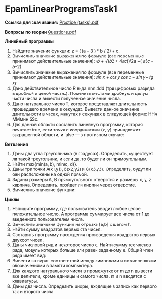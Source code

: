 # EpamLinearProgramsTask1
**Ссылка для скачивания:**
[Practice (tasks).pdf](https://github.com/AkylichAndrei/EpamLinearProgramsTask1/files/8647159/Practice.tasks.pdf)

**Вопросы по теории**
[Questions.pdf](https://github.com/AkylichAndrei/EpamLinearProgramsTask1/files/8662564/Questions.pdf)

**Линейный программы**
1. Найдите значение функции: z = ( (a – 3 ) * b / 2) + c.
2. Вычислить значение выражения по формуле (все переменные принимают действительные значения):
(𝑏 + √(𝑏2 + 4𝑎𝑐))/2𝑎 −( 𝑎3𝑐 - 𝑏−2)
3. Вычислить значение выражения по формуле (все переменные принимают действительные значения):
𝑠𝑖𝑛 𝑥 + 𝑐𝑜𝑠 𝑦
𝑐𝑜𝑠 𝑥 − 𝑠𝑖𝑛 𝑦
∗ 𝑡𝑔 𝑥𝑦
4. Дано действительное число R вида nnn.ddd (три цифровых разряда в дробной и целой частях). Поменять местами 
дробную и целую части числа и вывести полученное значение числа.
5. Дано натуральное число Т, которое представляет длительность прошедшего времени в секундах. Вывести 
данное значение длительности в часах, минутах и секундах в следующей форме:
ННч ММмин SSc.
6. Для данной области составить линейную программу, которая печатает true, если точка с координатами (х, у) 
принадлежит закрашенной области, и false — в противном случае: 
 
**Ветвления**
1. Даны два угла треугольника (в градусах). Определить, существует ли такой треугольник, и если да, то будет ли 
он прямоугольным.
2. Найти max{min(a, b), min(c, d)}.
3. Даны три точки А(х1,у1), В(х2,у2) и С(х3,у3). Определить, будут ли они расположены на одной прямой. 
4. Заданы размеры А, В прямоугольного отверстия и размеры х, у, z кирпича. Определить, пройдет ли кирпич через 
отверстие.
5. Вычислить значение функции:

**Циклы**
1. Напишите программу, где пользователь вводит любое целое положительное число. А программа суммирует 
все числа от 1 до введенного пользователем числа.
2. Вычислить значения функции на отрезке [а,b] c шагом h:
3. Найти сумму квадратов первых ста чисел.
4. Составить программу нахождения произведения квадратов первых двухсот чисел.
5. Даны числовой ряд и некоторое число е. Найти сумму тех членов ряда, модуль которых больше или равен 
заданному е. Общий член ряда имеет вид:
6. Вывести на экран соответствий между символами и их численными обозначениями в памяти компьютера.
7. Для каждого натурального числа в промежутке от m до n вывести все делители, кроме единицы и самого числа. 
m и n вводятся с клавиатуры.
8. Даны два числа. Определить цифры, входящие в запись как первого так и второго числа
